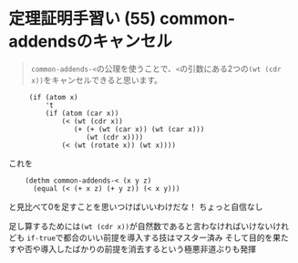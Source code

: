 # 定理証明手習い (55) common-addendsのキャンセル

> `common-addends-<`の公理を使うことで、`<`の引数にある2つの`(wt (cdr x))`をキャンセルできると思います。

```
     (if (atom x)
         't
         (if (atom (car x))
             (< (wt (cdr x))
                (+ (+ (wt (car x)) (wt (car x)))
                   (wt (cdr x))))
             (< (wt (rotate x)) (wt x))))
```

これを

```
    (dethm common-addends-< (x y z)
      (equal (< (+ x z) (+ y z)) (< x y)))
```

と見比べて0を足すことを思いつけばいいわけだな！
ちょっと自信なし

足し算するためには`(wt (cdr x))`が自然数であると言わなければいけないけれども
`if-true`で都合のいい前提を導入する技はマスター済み
そして目的を果たすや否や導入したばかりの前提を消去するという極悪非道ぶりも発揮
